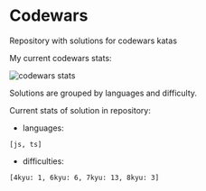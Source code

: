 # Codewars

Repository with solutions for codewars katas

My current codewars stats:

![codewars stats](https://www.codewars.com/users/epifanov-sergey/badges/large)

Solutions are grouped by languages and difficulty.

Current stats of solution in repository:
- languages:
```
[js, ts]
```
- difficulties:
```
[4kyu: 1, 6kyu: 6, 7kyu: 13, 8kyu: 3]
```